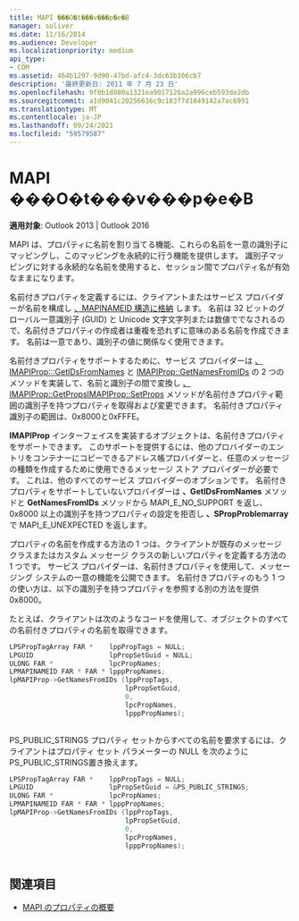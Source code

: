 ```yaml
---
title: MAPI ���O�t���v���p�e�B
manager: soliver
ms.date: 11/16/2014
ms.audience: Developer
ms.localizationpriority: medium
api_type:
- COM
ms.assetid: 464b1297-9d90-47bd-afc4-3dc63b106cb7
description: '最終更新日: 2011 年 7 月 23 日'
ms.openlocfilehash: 9f0b1d080a1321ea9017126a2a996ceb593de2db
ms.sourcegitcommit: a1d9041c20256616c9c183f7d1049142a7ac6991
ms.translationtype: MT
ms.contentlocale: ja-JP
ms.lasthandoff: 09/24/2021
ms.locfileid: "59579587"
---
```

# <a name="mapi-named-properties"></a>MAPI ���O�t���v���p�e�B
 
**適用対象**: Outlook 2013 | Outlook 2016 
  
MAPI は、プロパティに名前を割り当てる機能、これらの名前を一意の識別子にマッピングし、このマッピングを永続的に行う機能を提供します。 識別子マッピングに対する永続的な名前を使用すると、セッション間でプロパティ名が有効なままになります。
  
名前付きプロパティを定義するには、クライアントまたはサービス プロバイダーが名前を構成し [、MAPINAMEID 構造に格納](mapinameid.md) します。 名前は 32 ビットのグローバル一意識別子 (GUID) と Unicode 文字文字列または数値ででなされるので、名前付きプロパティの作成者は重複を恐れずに意味のある名前を作成できます。 名前は一意であり、識別子の値に関係なく使用できます。 
  
名前付きプロパティをサポートするために、サービス プロバイダーは [、IMAPIProp:::GetIDsFromNames](imapiprop-getidsfromnames.md) と [IMAPIProp::GetNamesFromIDs](imapiprop-getnamesfromids.md) の 2 つのメソッドを実装して、名前と識別子の間で変換し [、IMAPIProp::GetProps](imapiprop-getprops.md)[IMAPIProp::SetProps](imapiprop-setprops.md) メソッドが名前付きプロパティ範囲の識別子を持つプロパティを取得および変更できます。 名前付きプロパティ識別子の範囲は、0x8000と0xFFFE。 
  
**IMAPIProp** インターフェイスを実装するオブジェクトは、名前付きプロパティをサポートできます。 このサポートを提供するには、他のプロバイダーのエントリをコンテナーにコピーできるアドレス帳プロバイダーと、任意のメッセージの種類を作成するために使用できるメッセージ ストア プロバイダーが必要です。 これは、他のすべてのサービス プロバイダーのオプションです。 名前付きプロパティをサポートしていないプロバイダーは **、GetIDsFromNames** メソッドと **GetNamesFromIDs** メソッドから MAPI_E_NO_SUPPORT を返し、0x8000 以上の識別子を持つプロパティの設定を拒否し **、SPropProblemarray** で MAPI_E_UNEXPECTED を返します。
  
プロパティの名前を作成する方法の 1 つは、クライアントが既存のメッセージ クラスまたはカスタム メッセージ クラスの新しいプロパティを定義する方法の 1 つです。 サービス プロバイダーは、名前付きプロパティを使用して、メッセージング システムの一意の機能を公開できます。 名前付きプロパティのもう 1 つの使い方は、以下の識別子を持つプロパティを参照する別の方法を提供0x8000。 
  
たとえば、クライアントは次のようなコードを使用して、オブジェクトのすべての名前付きプロパティの名前を取得できます。
  
```cpp
LPSPropTagArray FAR *    lppPropTags = NULL;
LPGUID                   lpPropSetGuid = NULL;
ULONG FAR *              lpcPropNames;
LPMAPINAMEID FAR * FAR * lpppPropNames;
lpMAPIProp->GetNamesFromIDs (lppPropTags,
                             lpPropSetGuid,
                             0,
                             lpcPropNames,
                             lpppPropNames);
 
```

PS_PUBLIC_STRINGS プロパティ セットからすべての名前を要求するには、クライアントはプロパティ セット パラメーターの NULL を次のようにPS_PUBLIC_STRINGS置き換えます。 
  
```cpp
LPSPropTagArray FAR *    lppPropTags = NULL;
LPGUID                   lpPropSetGuid = &PS_PUBLIC_STRINGS;
ULONG FAR *              lpcPropNames;
LPMAPINAMEID FAR * FAR * lpppPropNames;
lpMAPIProp->GetNamesFromIDs (lppPropTags,
                             lpPropSetGuid,
                             0,
                             lpcPropNames,
                             lpppPropNames);
 
```

## <a name="see-also"></a>関連項目

- [MAPI のプロパティの概要](mapi-property-overview.md)

